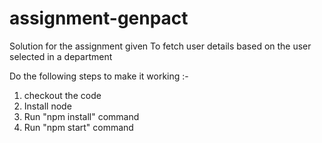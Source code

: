 # assignment-genpact
Solution for the assignment given
To fetch user details based on the user selected in a department

Do the following steps to make it working :-
1) checkout the code
2) Install node
3) Run "npm install" command
4) Run "npm start" command
